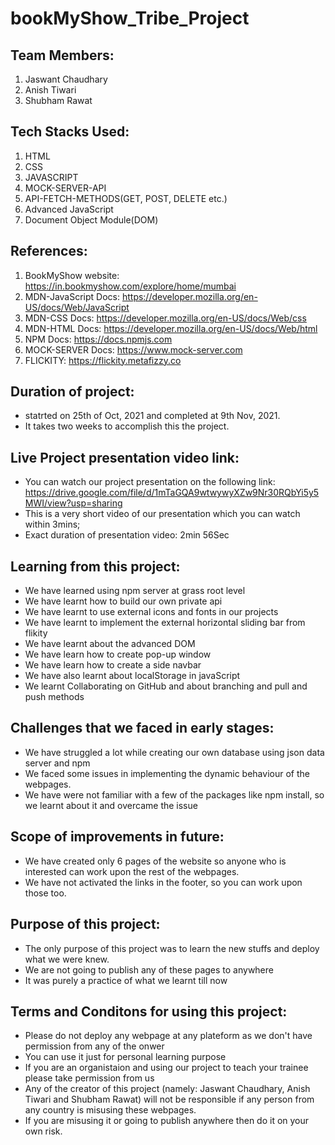 # bookMyShow_Tribe_Project
## Team Members: 
1. Jaswant Chaudhary
2. Anish Tiwari
3. Shubham Rawat

## Tech Stacks Used:
1. HTML
2. CSS
3. JAVASCRIPT
4. MOCK-SERVER-API
5. API-FETCH-METHODS(GET, POST, DELETE etc.)
6. Advanced JavaScript
7. Document Object Module(DOM)

## References: 
1. BookMyShow website: https://in.bookmyshow.com/explore/home/mumbai
2. MDN-JavaScript Docs: https://developer.mozilla.org/en-US/docs/Web/JavaScript
3. MDN-CSS Docs: https://developer.mozilla.org/en-US/docs/Web/css
4. MDN-HTML Docs: https://developer.mozilla.org/en-US/docs/Web/html
5. NPM Docs: https://docs.npmjs.com
6. MOCK-SERVER Docs: https://www.mock-server.com
7. FLICKITY: https://flickity.metafizzy.co

## Duration of project:
- statrted on 25th of Oct, 2021 and completed at 9th Nov, 2021.
- It takes two weeks to accomplish this the project.

## Live Project presentation video link:
- You can watch our project presentation on the following link: https://drive.google.com/file/d/1mTaGQA9wtwywyXZw9Nr30RQbYi5y5MWI/view?usp=sharing
- This is a very short video of our presentation which you can watch within 3mins;
- Exact duration of presentation video: 2min 56Sec

## Learning from this project:
- We have learned using npm server at grass root level
- We have learnt how to build our own private api
- We have learnt to use external icons and fonts in our projects
- We have learnt to implement the external horizontal sliding bar from flikity
- We have learnt about the advanced DOM
- We have learn how to create pop-up window
- We have learn how to create a side navbar
- We have also learnt about localStorage in javaScript
- We learnt Collaborating on GitHub and about branching and pull and push methods

## Challenges that we faced in early stages:
- We have struggled a lot while creating our own database using json data server and npm
- We faced some issues in implementing the dynamic behaviour of the webpages.
- We have were not familiar with a few of the packages like npm install, so we learnt about it and overcame the issue

## Scope of improvements in future:
- We have created only 6 pages of the website so anyone who is interested can work upon the rest of the webpages.
- We have not activated the links in the footer, so you can work upon those too.

## Purpose of this project:
- The only purpose of this project was to learn the new stuffs and deploy what we were knew.
- We are not going to publish any of these pages to anywhere 
- It was purely a practice of what we learnt till now

## Terms and Conditons for using this project: 
- Please do not deploy any webpage at any plateform as we don't have permission from any of the onwer
- You can use it just for personal learning purpose
- If you are an organistaion and using our project to teach your trainee please take permission from us
- Any of the creator of this project (namely: Jaswant Chaudhary, Anish Tiwari and Shubham Rawat) will not be responsible if any person from any country is misusing these webpages.
- If you are misusing it or going to publish anywhere then do it on your own risk.


